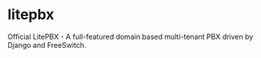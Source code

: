 # litepbx
Official LitePBX - A full-featured domain based multi-tenant PBX driven by Django and FreeSwitch.
